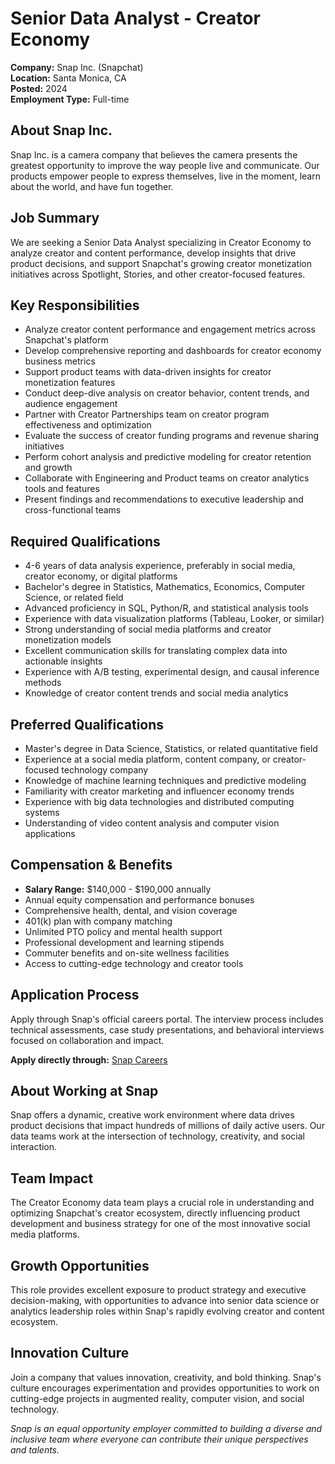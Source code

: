 # Senior Data Analyst - Creator Economy
**Company:** Snap Inc. (Snapchat)  
**Location:** Santa Monica, CA  
**Posted:** 2024  
**Employment Type:** Full-time  

## About Snap Inc.
Snap Inc. is a camera company that believes the camera presents the greatest opportunity to improve the way people live and communicate. Our products empower people to express themselves, live in the moment, learn about the world, and have fun together.

## Job Summary
We are seeking a Senior Data Analyst specializing in Creator Economy to analyze creator and content performance, develop insights that drive product decisions, and support Snapchat's growing creator monetization initiatives across Spotlight, Stories, and other creator-focused features.

## Key Responsibilities
- Analyze creator content performance and engagement metrics across Snapchat's platform
- Develop comprehensive reporting and dashboards for creator economy business metrics
- Support product teams with data-driven insights for creator monetization features
- Conduct deep-dive analysis on creator behavior, content trends, and audience engagement
- Partner with Creator Partnerships team on creator program effectiveness and optimization
- Evaluate the success of creator funding programs and revenue sharing initiatives
- Perform cohort analysis and predictive modeling for creator retention and growth
- Collaborate with Engineering and Product teams on creator analytics tools and features
- Present findings and recommendations to executive leadership and cross-functional teams

## Required Qualifications
- 4-6 years of data analysis experience, preferably in social media, creator economy, or digital platforms
- Bachelor's degree in Statistics, Mathematics, Economics, Computer Science, or related field
- Advanced proficiency in SQL, Python/R, and statistical analysis tools
- Experience with data visualization platforms (Tableau, Looker, or similar)
- Strong understanding of social media platforms and creator monetization models
- Excellent communication skills for translating complex data into actionable insights
- Experience with A/B testing, experimental design, and causal inference methods
- Knowledge of creator content trends and social media analytics

## Preferred Qualifications
- Master's degree in Data Science, Statistics, or related quantitative field
- Experience at a social media platform, content company, or creator-focused technology company
- Knowledge of machine learning techniques and predictive modeling
- Familiarity with creator marketing and influencer economy trends
- Experience with big data technologies and distributed computing systems
- Understanding of video content analysis and computer vision applications

## Compensation & Benefits
- **Salary Range:** $140,000 - $190,000 annually
- Annual equity compensation and performance bonuses
- Comprehensive health, dental, and vision coverage
- 401(k) plan with company matching
- Unlimited PTO policy and mental health support
- Professional development and learning stipends
- Commuter benefits and on-site wellness facilities
- Access to cutting-edge technology and creator tools

## Application Process
Apply through Snap's official careers portal. The interview process includes technical assessments, case study presentations, and behavioral interviews focused on collaboration and impact.

**Apply directly through:** [Snap Careers](https://careers.snap.com/)

## About Working at Snap
Snap offers a dynamic, creative work environment where data drives product decisions that impact hundreds of millions of daily active users. Our data teams work at the intersection of technology, creativity, and social interaction.

## Team Impact
The Creator Economy data team plays a crucial role in understanding and optimizing Snapchat's creator ecosystem, directly influencing product development and business strategy for one of the most innovative social media platforms.

## Growth Opportunities
This role provides excellent exposure to product strategy and executive decision-making, with opportunities to advance into senior data science or analytics leadership roles within Snap's rapidly evolving creator and content ecosystem.

## Innovation Culture
Join a company that values innovation, creativity, and bold thinking. Snap's culture encourages experimentation and provides opportunities to work on cutting-edge projects in augmented reality, computer vision, and social technology.

*Snap is an equal opportunity employer committed to building a diverse and inclusive team where everyone can contribute their unique perspectives and talents.*